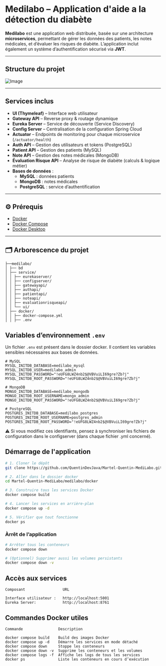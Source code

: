 # Medilabo – Application d'aide a la détection du diabète

**Medilabo** est une application web distribuée, basée sur une architecture **microservices**, permettant de gérer les données des patients, les notes médicales, et d’évaluer les risques de diabète. L’application inclut également un système d’authentification sécurisé via **JWT**.

---

## Structure du projet

![Image](https://github.com/user-attachments/assets/a8470b2e-b169-4e93-9a01-14c1a6e8da86)

---

## Services inclus

- **UI (Thymeleaf)** – Interface web utilisateur
- **Gateway API** – Reverse proxy & routage dynamique
- **Eureka Server** – Service de découverte (Service Discovery)
- **Config Server** – Centralisation de la configuration Spring Cloud
- **Actuator** – Endpoints de monitoring pour chaque microservice (`/actuator/health`)
- **Auth API** – Gestion des utilisateurs et tokens (PostgreSQL)
- **Patient API** – Gestion des patients (MySQL)
- **Note API** – Gestion des notes médicales (MongoDB)
- **Évaluation Risque API** – Analyse de risque de diabète (calculs & logique métier)
- **Bases de données** :
  - **MySQL** : données patients
  - **MongoDB** : notes médicales
  - **PostgreSQL** : service d’authentification

---

## ⚙️ Prérequis

- [Docker](https://www.docker.com/)
- [Docker Compose](https://docs.docker.com/compose/)
- [Docker Desktop](https://docs.docker.com/desktop/)
---

## 🗂️ Arborescence du projet
```
├──medilabo/
│ ├── bd
│ ├── service/
│ │ ├── eurekaserver/
│ │ ├── configserver/
│ │ ├── gatewayapi/
│ │ ├── authapi/
│ │ ├── patientapi/
│ │ ├── noteapi/
│ │ ├── evaluationrisqueapi/
│ │ └── ui/
│ ├── docker/
│ │ ├── docker-compose.yml
│ │ ├── .env

```
## Variables d’environnement `.env`

Un fichier `.env` est présent dans le dossier docker. Il contient les variables sensibles nécessaires aux bases de données.


```env
# MySQL
MYSQL_INITDB_DATABASE=medilabo_mysql
MYSQL_INITDB_USER=medilabo_admin
MYSQL_INITDB_PASSWORD="!eUFG8LWZ4nb2$@VBVuiLI69gre?Zb?j"
MYSQL_INITDB_ROOT_PASSWORD="!eUFG8LWZ4nb2$@VBVuiLI69gre?Zb?j"

# MongoDB
MONGO_INITDB_DATABASE=medilabo_mongodb
MONGO_INITDB_ROOT_USERNAME=mongo_admin
MONGO_INITDB_ROOT_PASSWORD="!eUFG8LWZ4nb2$@VBVuiLI69gre?Zb?j"

# PostgreSQL
POSTGRES_INITDB_DATABASE=medilabo_postgres
POSTGRES_INITDB_ROOT_USERNAME=postgres_admin
POSTGRES_INITDB_ROOT_PASSWORD="!eUFG8LWZ4nb2$@VBVuiLI69gre?Zb?j"

```
⚠️ Si vous modifiez ces identifiants, pensez à synchroniser les fichiers de configuration dans le configserver (dans chaque fichier .yml concerné).



## Démarrage de l'application

```bash
# 1. Cloner le dépôt
git clone https://github.com/QuentinDevJava/Martel-Quentin-MediLabo.git

# 2. Aller dans le dossier docker
cd Martel-Quentin-MediLabo/medilabo/docker

# 3. Construire tous les services Docker
docker compose build

# 4. Lancer les services en arrière-plan
docker compose up -d

# 5. Vérifier que tout fonctionne
docker ps

```

### Àrrêt de l’application

```bash
# Arrêter tous les conteneurs
docker compose down

# (Optionnel) Supprimer aussi les volumes persistants
docker compose down -v
```


## Accès aux services

    Composant                 URL

    Interface utilisateur :	  http://localhost:5001
    Eureka Server: 	          http://localhost:8761

## Commandes Docker utiles

    Commande	            Description

    docker compose build	Build des images Docker
    docker compose up -d	Démarre les services en mode détaché
    docker compose down	    Stoppe les conteneurs
    docker compose down -v	Supprime les conteneurs et les volumes
    docker compose logs -f	Affiche les logs de tous les services
    docker ps	            Liste les conteneurs en cours d’exécution